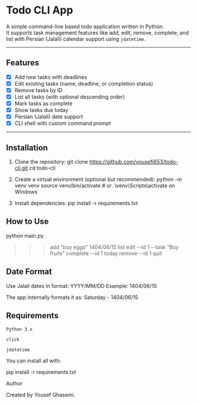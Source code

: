 # Todo CLI App

A simple command-line based todo application written in Python.  
It supports task management features like add, edit, remove, complete, and list with Persian (Jalali) calendar support using `jdatetime`.

---

## Features

- [x] Add new tasks with deadlines
- [x] Edit existing tasks (name, deadline, or completion status)
- [x] Remove tasks by ID
- [x] List all tasks (with optional descending order)
- [x] Mark tasks as complete
- [x] Show tasks due today
- [x] Persian (Jalali) date support
- [x] CLI shell with custom command prompt

---

## Installation

1. Clone the repository:
git clone https://github.com/yousefi653/todo-cli.git
cd todo-cli

2. Create a virtual environment (optional but recommended):
python -m venv venv
source venv/bin/activate  # or .\venv\Scripts\activate on Windows

3. Install dependencies:
pip install -r requirements.txt


## How to Use
python main.py

>>> add "buy eggs" 1404/06/15
>>> list
>>> edit --id 1 --task "Buy fruits"
>>> complete --id 1
>>> today
>>> remove --id 1
>>> quit


## Date Format

Use Jalali dates in format: YYYY/MM/DD
Example: 1404/06/15

The app internally formats it as:
Saturday - 1404/06/15


## Requirements

    Python 3.x

    click

    jdatetime

You can install all with:

pip install -r requirements.txt


Author

Created by Yousef Ghasemi.
